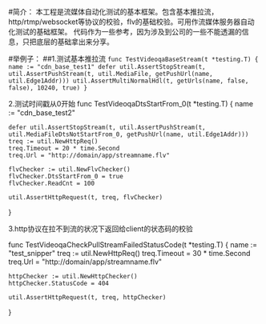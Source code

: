 
#简介：
本工程是流媒体自动化测试的基本框架。包含基本推拉流，http/rtmp/websocket等协议的校验，flv的基础校验。可用作流媒体服务器自动化测试的基础框架。
代码作为一些参考，因为涉及到公司的一些不能透漏的信息，只把底层的基础拿出来分享。

#举例子：
##1.测试基本推拉流
`
func TestVideoqaBaseStream(t *testing.T) {
        name := "cdn_base_test1"
        defer util.AssertStopStream(t, util.AssertPushStream(t, util.MediaFile, getPushUrl(name, util.Edge1Addr)))
        util.AssertMultiNormalHdl(t, getUrls(name, false, false), 10240, true)
}
`

2.测试时间戳从0开始
func TestVideoqaDtsStartFrom_0(t *testing.T) {
    name := "cdn_base_test2"

    defer util.AssertStopStream(t, util.AssertPushStream(t, util.MediaFileDtsNotStartFrom_0, getPushUrl(name, util.Edge1Addr)))
    treq := util.NewHttpReq()
    treq.Timeout = 20 * time.Second
    treq.Url = "http://domain/app/streamname.flv"

    flvChecker := util.NewFlvChecker()
    flvChecker.DtsStartFrom_0 = true
    flvChecker.ReadCnt = 100

    util.AssertHttpRequest(t, treq, flvChecker)
}

3.http协议在拉不到流的状况下返回给client的状态码的校验

func TestVideoqaCheckPullStreamFailedStatusCode(t *testing.T) {
    name := "test_snipper"
    treq := util.NewHttpReq()
    treq.Timeout = 30 * time.Second
    treq.Url = "http://domain/app/streamname.flv"

    httpChecker := util.NewHttpChecker()
    httpChecker.StatusCode = 404

    util.AssertHttpRequest(t, treq, httpChecker)
}
